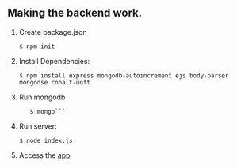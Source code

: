 ## Making the backend work.

1. Create package.json

    ```$ npm init```

2. Install Dependencies:

    ```$ npm install express mongodb-autoincrement ejs body-parser mongoose cobalt-uoft```

3. Run mongodb

    ```$ mongodb
       $ mongo```

4. Run server:

    ```$ node index.js```

5. Access the [app](http://localhost:3000/)
